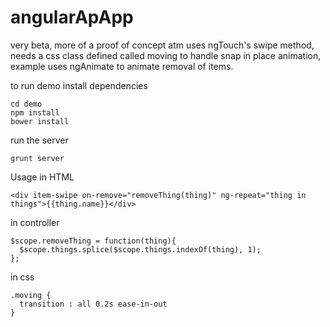 angularApApp
============

very beta, more of a proof of concept atm
uses ngTouch's swipe method,
needs a css class defined called moving to handle snap in place animation,
example uses ngAnimate to animate removal of items.


to run demo install dependencies
```
cd demo
npm install
bower install
```
run the server
```
grunt server
```

Usage
in HTML
```
<div item-swipe on-remove="removeThing(thing)" ng-repeat="thing in things">{{thing.name}}</div>
```

in controller
```
$scope.removeThing = function(thing){
  $scope.things.splice($scope.things.indexOf(thing), 1);
};
```

in css

```
.moving {
  transition : all 0.2s ease-in-out
}
```

